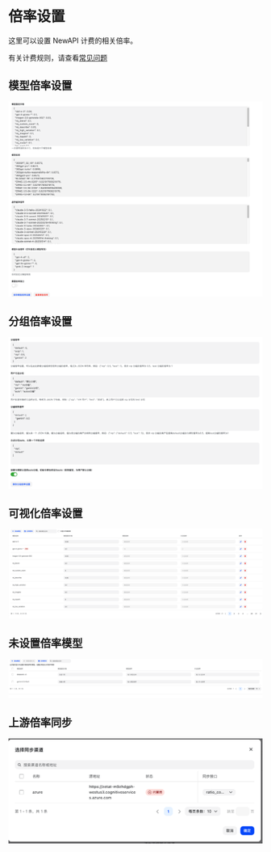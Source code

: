 # 倍率设置

这里可以设置 NewAPI 计费的相关倍率。

有关计费规则，请查看[常见问题](https://docs.newapi.pro/support/faq/)

## 模型倍率设置
![倍率1](../../../assets/guide/rate-setting-1.png)

## 分组倍率设置
![倍率2](../../../assets/guide/rate-setting-2.png)

## 可视化倍率设置
![倍率3](../../../assets/guide/rate-setting-3.png)

## 未设置倍率模型
![倍率4](../../../assets/guide/rate-setting-4.png)

## 上游倍率同步
![倍率5](../../../assets/guide/rate-setting-5.png)